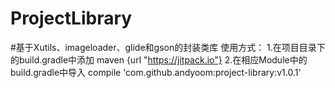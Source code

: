 # ProjectLibrary
#基于Xutils、imageloader、glide和gson的封装类库
    使用方式：
    1.在项目目录下的build.gradle中添加
        maven {url "https://jitpack.io"}
    2.在相应Module中的build.gradle中导入
        compile 'com.github.andyoom:project-library:v1.0.1'
